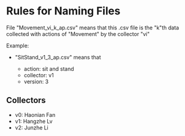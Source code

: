 # Rules for Naming Files

File "Movement_vi_k_ap.csv" means that this .csv file is the "k"th data collected with actions of "Movement" by the collector "vi"

Example:
* "SitStand_v1_3_ap.csv" means that 
  
  * action: sit and stand
  * collector: v1
  * version: 3

## Collectors

* v0: Haonian Fan
* v1: Hangzhe Lv
* v2: Junzhe Li